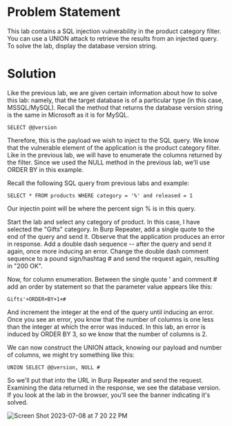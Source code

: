 # Problem Statement

This lab contains a SQL injection vulnerability in the product category filter. You can use a UNION attack to retrieve the results from an injected query. To solve the lab, display the database version string. 

# Solution 

Like the previous lab, we are given certain information about how to solve this lab: namely, that the target database is of a particular type (in this case, MSSQL/MySQL). Recall the method that returns the database version string is the same in Microsoft as it is for MySQL.
```
SELECT @@version
```

Therefore, this is the payload we wish to inject to the SQL query. We know that the vulnerable element of the application is the product category filter. Like in the previous lab, we will have to enumerate the columns returned by the filter. Since we used the NULL method in the previous lab, we'll use ORDER BY in this example. 

Recall the following SQL query from previous labs and example:
```
SELECT * FROM products WHERE category = '%' and released = 1
````
Our injectin point will be where the percent sign % is in this query. 


Start the lab and select any category of product. In this case, I have selected the "Gifts" category. In Burp Repeater, add a single quote to the end of the query and send it. Observe that the application produces an error in response. Add a double dash sequence -- after the query and send it again, once more inducing an error. Change the double dash comment sequence to a pound sign/hashtag # and send the request again, resulting in "200 OK". 

Now, for column enumeration. Between the single quote ' and comment # add an order by statement so that the parameter value appears like this:
```
Gifts'+ORDER+BY+1+#
```
And increment the integer at the end of the query until inducing an error. Once you see an error, you know that the number of columns is one less than the integer at which the error was induced. In this lab, an error is induced by ORDER BY 3, so we know that the number of columns is 2. 

We can now construct the UNION attack, knowing our payload and number of columns, we might try something like this:
```
UNION SELECT @@version, NULL #
```
So we'll put that into the URL in Burp Repeater and send the request. Examining the data returned in the response, we see the database version. If you look at the lab in the browser, you'll see the banner indicating it's solved. 

![Screen Shot 2023-07-08 at 7 20 22 PM](https://github.com/tatruesdell/WebSecurityAcademy/assets/43506369/aa3b8efc-42ad-4f84-95ac-b9d0a3864294)
